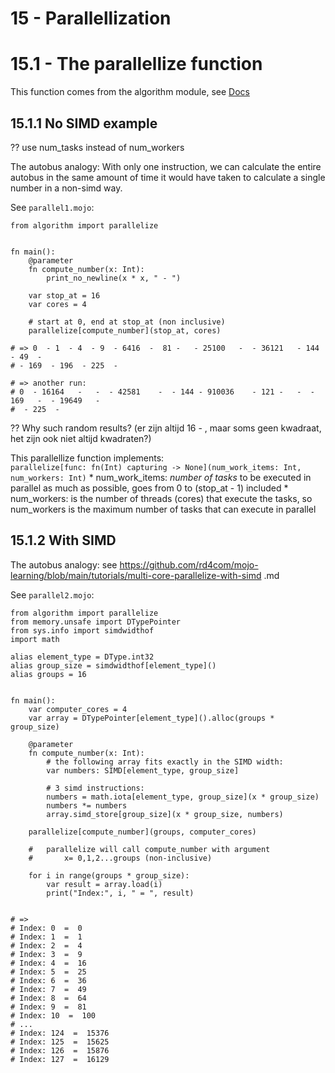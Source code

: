 # 15 - Parallellization

# 15.1 - The parallellize function
This function comes from the algorithm module, see [Docs](https://docs.modular.com/mojo/stdlib/algorithm/functional.html#parallelize)

## 15.1.1 No SIMD example
?? use num_tasks instead of num_workers

The autobus analogy:
With only one instruction, we can calculate the entire autobus in the same amount of time it would have taken to calculate a single number in a non-simd way.

See `parallel1.mojo`:
```mojo
from algorithm import parallelize


fn main():
    @parameter
    fn compute_number(x: Int):
        print_no_newline(x * x, " - ")

    var stop_at = 16
    var cores = 4

    # start at 0, end at stop_at (non inclusive)
    parallelize[compute_number](stop_at, cores)

# => 0  - 1  - 4  - 9  - 6416  -  81 -   - 25100   -  - 36121   - 144 - 49  -   
# - 169  - 196  - 225  - 

# => another run:
# 0  - 16164   -   -  - 42581    -  - 144 - 910036    - 121 -   -  - 169   -  - 19649   -
#  - 225  - 
```

?? Why such random results? (er zijn altijd 16 - , maar soms geen kwadraat, het zijn ook niet altijd kwadraten?)

This parallellize function implements:  
`parallelize[func: fn(Int) capturing -> None](num_work_items: Int, num_workers: Int)`
    * num_work_items: *number of tasks* to be executed in parallel as much as possible, goes from 0 to (stop_at - 1) included
    * num_workers: is the number of threads (cores) that execute the tasks, so   num_workers is the maximum number of tasks that can execute in parallel


## 15.1.2 With SIMD

The autobus analogy: see https://github.com/rd4com/mojo-learning/blob/main/tutorials/multi-core-parallelize-with-simd .md

See `parallel2.mojo`:
```mojo
from algorithm import parallelize
from memory.unsafe import DTypePointer
from sys.info import simdwidthof
import math

alias element_type = DType.int32
alias group_size = simdwidthof[element_type]()
alias groups = 16


fn main():
    var computer_cores = 4
    var array = DTypePointer[element_type]().alloc(groups * group_size)

    @parameter
    fn compute_number(x: Int):
        # the following array fits exactly in the SIMD width:
        var numbers: SIMD[element_type, group_size]

        # 3 simd instructions:
        numbers = math.iota[element_type, group_size](x * group_size)
        numbers *= numbers
        array.simd_store[group_size](x * group_size, numbers)

    parallelize[compute_number](groups, computer_cores)

    #   parallelize will call compute_number with argument
    #       x= 0,1,2...groups (non-inclusive)

    for i in range(groups * group_size):
        var result = array.load(i)
        print("Index:", i, " = ", result)


# =>
# Index: 0  =  0
# Index: 1  =  1
# Index: 2  =  4
# Index: 3  =  9
# Index: 4  =  16
# Index: 5  =  25
# Index: 6  =  36
# Index: 7  =  49
# Index: 8  =  64
# Index: 9  =  81
# Index: 10  =  100
# ...
# Index: 124  =  15376
# Index: 125  =  15625
# Index: 126  =  15876
# Index: 127  =  16129
```